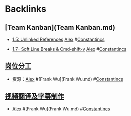 
# Backlinks
## [Team Kanban](Team Kanban.md)
- [1.5: Unlinked References](https://www.notion.so/1-5-Unlinked-References-9ab449a5dde74ef4bc016927fe2c46d1) [Alex](Alex.md) #[Constantincs](Constantincs.md)

- [1.7- Soft Line Breaks & Cmd-shift-v](https://www.notion.so/1-7-Soft-Line-Breaks-Cmd-shift-v-db913a901cab43ff84cc19bf36ade4dd) [Alex](Alex.md) #[Constantincs](Constantincs.md)

## [岗位分工](岗位分工.md)
- 资源：[Alex](Alex.md) #[Frank Wu](Frank Wu.md) #[Constantincs](Constantincs.md)

## [视频翻译及字幕制作](视频翻译及字幕制作.md)
- [Alex](Alex.md) #[Frank Wu](Frank Wu.md) #[Constantincs](Constantincs.md)

